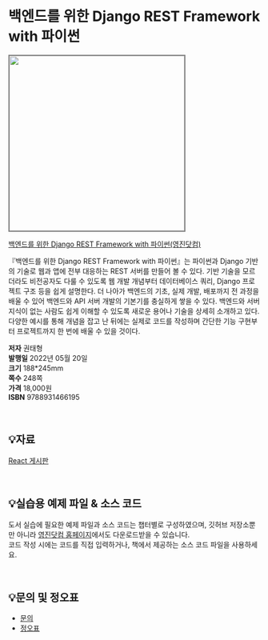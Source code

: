 # 백엔드를 위한 Django REST Framework with 파이썬

<img src="https://www.youngjin.com/images/book_cover/9788931466195.jpg" height="350px" style="border: 2px solid grey;">

[백엔드를 위한 Django REST Framework with 파이썬(영진닷컴)](https://blog.naver.com/ydot/222708286133)

『백엔드를 위한 Django REST Framework with 파이썬』는 파이썬과 Django 기반의 기술로 웹과 앱에 전부 대응하는 REST 서버를 만들어 볼 수 있다. 기반 기술을 모르더라도 비전공자도 다룰 수 있도록 웹 개발 개념부터 데이터베이스 쿼리, Django 프로젝트 구조 등을 쉽게 설명한다. 더 나아가 백엔드의 기초, 실제 개발, 배포까지 전 과정을 배울 수 있어 백엔드와 API 서버 개발의 기본기를 충실하게 쌓을 수 있다. 백엔드와 서버 지식이 없는 사람도 쉽게 이해할 수 있도록 새로운 용어나 기술을 상세히 소개하고 있다. 다양한 예시를 통해 개념을 잡고 난 뒤에는 실제로 코드를 작성하며 간단한 기능 구현부터 프로젝트까지 한 번에 배울 수 있을 것이다.


**저자** 권태형  
**발행일** 2022년 05월 20일  
**크기** 188*245mm   
**쪽수** 248쪽  
**가격** 18,000원  
**ISBN** 9788931466195  

<br>

## 💡자료

[React 게시판](https://github.com/TaeBbong/React-Board)

<br>


## 💡실습용 예제 파일 & 소스 코드
도서 실습에 필요한 예제 파일과 소스 코드는 챕터별로 구성하였으며, 깃허브 저장소뿐만 아니라 [영진닷컴 홈페이지](https://www.youngjin.com/reader/pds/pds.asp)에서도 다운로드받을 수 있습니다.  
코드 작성 시에는 코드를 직접 입력하거나, 책에서 제공하는 소스 코드 파일을 사용하세요.

<br>

## 💡문의 및 정오표
- [문의](mailto:Support@youngjin.com)
- [정오표](https://www.youngjin.com/Artyboard/mboard.asp?strBoardID=errata)

 
 
